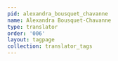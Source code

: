 ```yaml
---
pid: alexandra_bousquet_chavanne
name: Alexandra Bousquet-Chavanne
type: translator
order: '006'
layout: tagpage
collection: translator_tags
---
```

